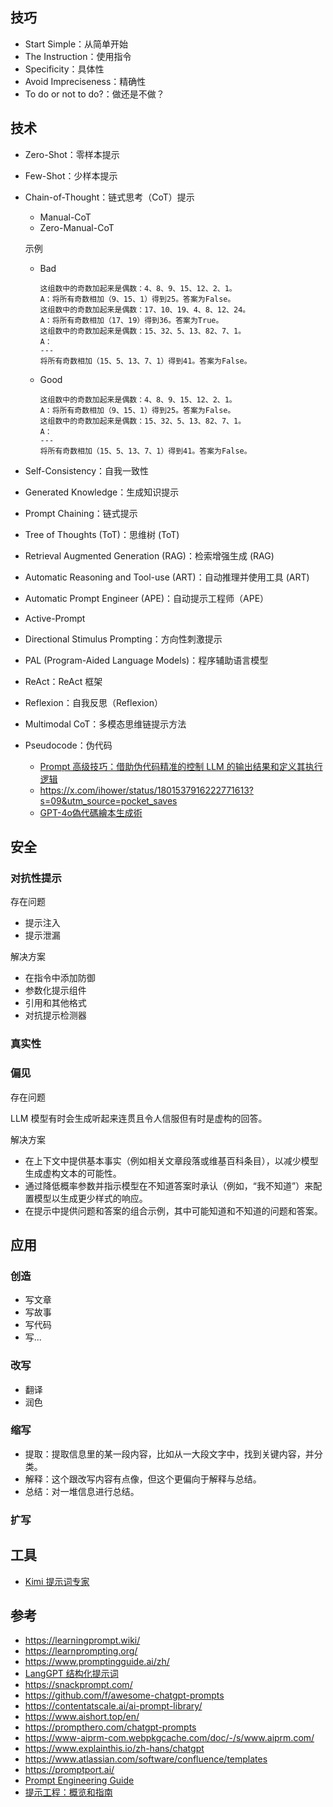
## 技巧

- Start Simple：从简单开始
- The Instruction：使用指令
- Specificity：具体性
- Avoid Impreciseness：精确性
- To do or not to do?：做还是不做？

## 技术

- Zero-Shot：零样本提示
- Few-Shot：少样本提示
- Chain-of-Thought：链式思考（CoT）提示

  - Manual-CoT
  - Zero-Manual-CoT

  示例

  - Bad
  
    ```
    这组数中的奇数加起来是偶数：4、8、9、15、12、2、1。
    A：将所有奇数相加（9、15、1）得到25。答案为False。
    这组数中的奇数加起来是偶数：17、10、19、4、8、12、24。
    A：将所有奇数相加（17、19）得到36。答案为True。
    这组数中的奇数加起来是偶数：15、32、5、13、82、7、1。
    A：
    ---
    将所有奇数相加（15、5、13、7、1）得到41。答案为False。
    ```

  - Good

    ```
    这组数中的奇数加起来是偶数：4、8、9、15、12、2、1。
    A：将所有奇数相加（9、15、1）得到25。答案为False。
    这组数中的奇数加起来是偶数：15、32、5、13、82、7、1。
    A：
    ---
    将所有奇数相加（15、5、13、7、1）得到41。答案为False。
    ```

- Self-Consistency：自我一致性
- Generated Knowledge：生成知识提示
- Prompt Chaining：链式提示
- Tree of Thoughts (ToT)：思维树 (ToT)
- Retrieval Augmented Generation (RAG)：检索增强生成 (RAG)
- Automatic Reasoning and Tool-use (ART)：自动推理并使用工具 (ART)
- Automatic Prompt Engineer (APE)：自动提示工程师（APE）
- Active-Prompt
- Directional Stimulus Prompting：方向性刺激提示
- PAL (Program-Aided Language Models)：程序辅助语言模型
- ReAct：ReAct 框架
- Reflexion：自我反思（Reflexion）
- Multimodal CoT：多模态思维链提示方法
- Pseudocode：伪代码

  - [Prompt 高级技巧：借助伪代码精准的控制 LLM 的输出结果和定义其执行逻辑](https://baoyu.io/blog/prompt-engineering/advanced-prompting-using-pseudocode-to-control-llm-output)
  - https://x.com/ihower/status/1801537916222771613?s=09&utm_source=pocket_saves
  - [GPT-4o偽代碼繪本生成術](https://www.youtube.com/watch?v=3rb-54Q5fig)

## 安全

### 对抗性提示

存在问题

- 提示注入
- 提示泄漏

解决方案

- 在指令中添加防御
- 参数化提示组件
- 引用和其他格式
- 对抗提示检测器

### 真实性

### 偏见

存在问题

LLM 模型有时会生成听起来连贯且令人信服但有时是虚构的回答。

解决方案

- 在上下文中提供基本事实（例如相关文章段落或维基百科条目），以减少模型生成虚构文本的可能性。
- 通过降低概率参数并指示模型在不知道答案时承认（例如，“我不知道”）来配置模型以生成更少样式的响应。
- 在提示中提供问题和答案的组合示例，其中可能知道和不知道的问题和答案。

## 应用

### 创造

- 写文章
- 写故事
- 写代码
- 写...

### 改写

- 翻译
- 润色

### 缩写

- 提取：提取信息里的某一段内容，比如从一大段文字中，找到关键内容，并分类。
- 解释：这个跟改写内容有点像，但这个更偏向于解释与总结。
- 总结：对一堆信息进行总结。

### 扩写

## 工具

- [Kimi 提示词专家](https://kimi.moonshot.cn/kimiplus/conpg00t7lagbbsfqkq0)

## 参考

- https://learningprompt.wiki/
- https://learnprompting.org/
- https://www.promptingguide.ai/zh/
- [LangGPT 结构化提示词](https://langgptai.feishu.cn/wiki/RXdbwRyASiShtDky381ciwFEnpe)
- https://snackprompt.com/
- https://github.com/f/awesome-chatgpt-prompts
- https://contentatscale.ai/ai-prompt-library/
- https://www.aishort.top/en/
- https://prompthero.com/chatgpt-prompts
- https://www-aiprm-com.webpkgcache.com/doc/-/s/www.aiprm.com/
- https://www.explainthis.io/zh-hans/chatgpt
- https://www.atlassian.com/software/confluence/templates
- https://promptport.ai/
- [Prompt Engineering Guide](https://www.promptingguide.ai/zh)
- [提示工程：概览和指南](https://cloud.google.com/discover/what-is-prompt-engineering)